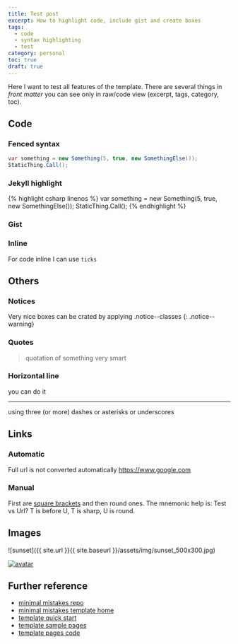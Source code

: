 ```yaml
---
title: Test post
excerpt: How to highlight code, include gist and create boxes
tags:
  - code
  - syntax highlighting
  - test
category: personal
toc: true
draft: true
---
```


Here I want to test all features of the template. There are several things in *front matter* you can see only in raw/code view (excerpt, tags, category, toc).

## Code

### Fenced syntax

```csharp
var something = new Something(5, true, new SomethingElse());
StaticThing.Call();
```

### Jekyll highlight

{% highlight csharp linenos %}
var something = new Something(5, true, new SomethingElse());
StaticThing.Call();
{% endhighlight %}

### Gist

<script src="https://gist.github.com/vatioz/3c7e7c53ba885d46d726d3d7350c9b81.js"></script>

### Inline

For code inline I can use `ticks`

## Others

### Notices

Very nice boxes can be crated by applying .notice--classes
{: .notice--warning}

### Quotes

> quotation of something very smart

### Horizontal line

you can do it

---

using three (or more) dashes or asterisks or underscores

## Links

### Automatic

Full url is not converted automatically https://www.google.com

### Manual

First are [square brackets](https://google.com) and then round ones. The mnemonic help is: Test vs Url? T is before U, T is sharp, U is round.

## Images

![sunset]({{ site.url }}{{ site.baseurl }}/assets/img/sunset_500x300.jpg)

[![avatar](https://avatars1.githubusercontent.com/u/14203428?s=460&v=4)](https://avatars1.githubusercontent.com/u/14203428?s=460&v=4)

## Further reference

* [minimal mistakes repo](https://github.com/mmistakes/minimal-mistakes)
* [minimal mistakes template home](https://mmistakes.github.io/minimal-mistakes/)
* [template quick start](https://mmistakes.github.io/minimal-mistakes/docs/quick-start-guide/)
* [template sample pages](https://mmistakes.github.io/minimal-mistakes/year-archive/)
* [template pages code](https://github.com/mmistakes/minimal-mistakes/tree/master/docs/_posts)